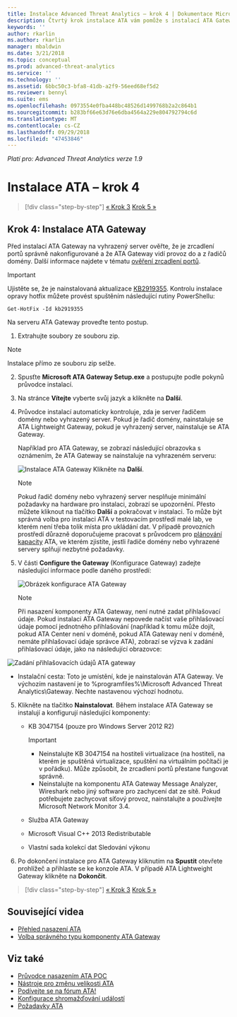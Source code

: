 ```yaml
---
title: Instalace Advanced Threat Analytics – krok 4 | Dokumentace Microsoftu
description: Čtvrtý krok instalace ATA vám pomůže s instalací ATA Gateway.
keywords: ''
author: rkarlin
ms.author: rkarlin
manager: mbaldwin
ms.date: 3/21/2018
ms.topic: conceptual
ms.prod: advanced-threat-analytics
ms.service: ''
ms.technology: ''
ms.assetid: 6bbc50c3-bfa8-41db-a2f9-56eed68ef5d2
ms.reviewer: bennyl
ms.suite: ems
ms.openlocfilehash: 0973554e0fba448bc48526d1499768b2a2c864b1
ms.sourcegitcommit: b283bf66e63d76e6dba4564a229e804792794c6d
ms.translationtype: MT
ms.contentlocale: cs-CZ
ms.lasthandoff: 09/29/2018
ms.locfileid: "47453846"
---
```

*Platí pro: Advanced Threat Analytics verze 1.9*



# <a name="install-ata---step-4"></a>Instalace ATA – krok 4

> [!div class="step-by-step"]
> [« Krok 3](install-ata-step3.md)
> [Krok 5 »](install-ata-step5.md)

## <a name="step-4-install-the-ata-gateway"></a>Krok 4: Instalace ATA Gateway

Před instalací ATA Gateway na vyhrazený server ověřte, že je zrcadlení portů správně nakonfigurované a že ATA Gateway vidí provoz do a z řadičů domény. Další informace najdete v tématu [ověření zrcadlení portů](validate-port-mirroring.md).


> [!IMPORTANT]
> Ujistěte se, že je nainstalovaná aktualizace [KB2919355](http://support.microsoft.com/kb/2919355/).  Kontrolu instalace opravy hotfix můžete provést spuštěním následující rutiny PowerShellu:
>
> `Get-HotFix -Id kb2919355`

Na serveru ATA Gateway proveďte tento postup.

1.  Extrahujte soubory ze souboru zip. 
> [!NOTE] 
> Instalace přímo ze souboru zip selže.

2.  Spusťte **Microsoft ATA Gateway Setup.exe** a postupujte podle pokynů průvodce instalací.

3.  Na stránce **Vítejte** vyberte svůj jazyk a klikněte na **Další**.

4.  Průvodce instalací automaticky kontroluje, zda je server řadičem domény nebo vyhrazený server. Pokud je řadič domény, nainstaluje se ATA Lightweight Gateway, pokud je vyhrazený server, nainstaluje se ATA Gateway. 
    
    Například pro ATA Gateway, se zobrazí následující obrazovka s oznámením, že ATA Gateway se nainstaluje na vyhrazeném serveru:
    
    ![Instalace ATA Gateway](media/ata-gw-install.png) Klikněte na **Další**.

    > [!NOTE] 
    > Pokud řadič domény nebo vyhrazený server nesplňuje minimální požadavky na hardware pro instalaci, zobrazí se upozornění. Přesto můžete kliknout na tlačítko **Další** a pokračovat v instalaci. To může být správná volba pro instalaci ATA v testovacím prostředí malé lab, ve kterém není třeba tolik místa pro ukládání dat. V případě provozních prostředí důrazně doporučujeme pracovat s průvodcem pro [plánování kapacity](ata-capacity-planning.md) ATA, ve kterém zjistíte, jestli řadiče domény nebo vyhrazené servery splňují nezbytné požadavky.

4.  V části **Configure the Gateway** (Konfigurace Gateway) zadejte následující informace podle daného prostředí:

    ![Obrázek konfigurace ATA Gateway](media/ata-gw-configure.png)

    > [!NOTE]
    > Při nasazení komponenty ATA Gateway, není nutné zadat přihlašovací údaje. Pokud instalaci ATA Gateway nepovede načíst vaše přihlašovací údaje pomocí jednotného přihlašování (například k tomu může dojít, pokud ATA Center není v doméně, pokud ATA Gateway není v doméně, nemáte přihlašovací údaje správce ATA), zobrazí se výzva k zadání přihlašovací údaje, jako na následující obrazovce: 

  ![Zadání přihlašovacích údajů ATA gateway](media/ata-install-credentials.png)

   - Instalační cesta: Toto je umístění, kde je nainstalován ATA Gateway. Ve výchozím nastavení je to %programfiles%\Microsoft Advanced Threat Analytics\Gateway. Nechte nastavenou výchozí hodnotu.
    
5. Klikněte na tlačítko **Nainstalovat**. Během instalace ATA Gateway se instalují a konfigurují následující komponenty:

    -   KB 3047154 (pouze pro Windows Server 2012 R2)

        > [!IMPORTANT]
        > -   Neinstalujte KB 3047154 na hostiteli virtualizace (na hostiteli, na kterém je spuštěná virtualizace, spuštění na virtuálním počítači je v pořádku). Může způsobit, že zrcadlení portů přestane fungovat správně. 
        > -   Neinstalujte na komponentu ATA Gateway Message Analyzer, Wireshark nebo jiný software pro zachycení dat ze sítě. Pokud potřebujete zachycovat síťový provoz, nainstalujte a používejte Microsoft Network Monitor 3.4.

    -   Služba ATA Gateway
    -   Microsoft Visual C++ 2013 Redistributable
    -   Vlastní sada kolekcí dat Sledování výkonu

6.  Po dokončení instalace pro ATA Gateway kliknutím na **Spustit** otevřete prohlížeč a přihlaste se ke konzole ATA. V případě ATA Lightweight Gateway klikněte na **Dokončit**.


> [!div class="step-by-step"]
> [« Krok 3](install-ata-step3.md)
> [Krok 5 »](install-ata-step5.md)


## <a name="related-videos"></a>Související videa
- [Přehled nasazení ATA](https://channel9.msdn.com/Shows/Microsoft-Security/Overview-of-ATA-Deployment-in-10-Minutes)
- [Volba správného typu komponenty ATA Gateway](https://channel9.msdn.com/Shows/Microsoft-Security/ATA-Deployment-Choose-the-Right-Gateway-Type)

## <a name="see-also"></a>Viz také
- [Průvodce nasazením ATA POC](http://aka.ms/atapoc)
- [Nástroje pro změnu velikosti ATA](http://aka.ms/atasizingtool)
- [Podívejte se na fórum ATA!](https://social.technet.microsoft.com/Forums/security/home?forum=mata)
- [Konfigurace shromažďování událostí](configure-event-collection.md)
- [Požadavky ATA](ata-prerequisites.md)

